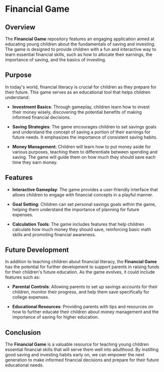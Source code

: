 # Financial Game

## Overview

The **Financial Game** repository features an engaging application aimed at educating young children about the fundamentals of saving and investing. The game is designed to provide children with a fun and interactive way to learn essential financial skills, such as how to allocate their earnings, the importance of saving, and the basics of investing.

## Purpose

In today's world, financial literacy is crucial for children as they prepare for their future. This game serves as an educational tool that helps children understand:

- **Investment Basics**: Through gameplay, children learn how to invest their money wisely, discovering the potential benefits of making informed financial decisions.
  
- **Saving Strategies**: The game encourages children to set savings goals and understand the concept of saving a portion of their earnings for future needs. It emphasizes the importance of consistent saving habits.

- **Money Management**: Children will learn how to put money aside for various purposes, teaching them to differentiate between spending and saving. The game will guide them on how much they should save each time they earn money.

## Features

- **Interactive Gameplay**: The game provides a user-friendly interface that allows children to engage with financial concepts in a playful manner.
  
- **Goal Setting**: Children can set personal savings goals within the game, helping them understand the importance of planning for future expenses.

- **Calculation Tools**: The game includes features that help children calculate how much money they should save, reinforcing basic math skills and promoting financial awareness.

## Future Development

In addition to teaching children about financial literacy, the **Financial Game** has the potential for further development to support parents in raising funds for their children's future education. As the game evolves, it could include features such as:

- **Parental Controls**: Allowing parents to set up savings accounts for their children, monitor their progress, and help them save specifically for college expenses.
  
- **Educational Resources**: Providing parents with tips and resources on how to further educate their children about money management and the importance of saving for higher education.

## Conclusion

The **Financial Game** is a valuable resource for teaching young children essential financial skills that will serve them well into adulthood. By instilling good saving and investing habits early on, we can empower the next generation to make informed financial decisions and prepare for their future educational needs.
